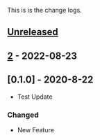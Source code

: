 This is is the change logs.

## [Unreleased]

## [2] - 2022-08-23

## [0.1.0] - 2020-8-22

-   Test Update

### Changed

-   New Feature

[Unreleased]: https://github.com/coralewh/test-actions/compare/2...HEAD

[2]: https://github.com/coralewh/test-actions/compare/0.1.0...2
